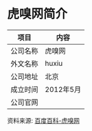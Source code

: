 # 虎嗅网简介

|项目|内容|
|-----|-----|
|公司名称|虎嗅网|
|外文名称|huxiu|
|公司地址|北京|
|成立时间|2012年5月|
|公司官网||

资料来源: 
[百度百科-虎嗅网](https://baike.baidu.com/item/%E8%99%8E%E5%97%85%E7%BD%91)